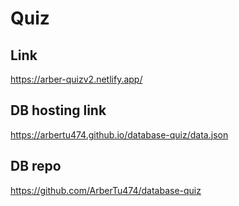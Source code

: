 # Quiz
## Link
https://arber-quizv2.netlify.app/

## DB hosting link
https://arbertu474.github.io/database-quiz/data.json

## DB repo
https://github.com/ArberTu474/database-quiz
